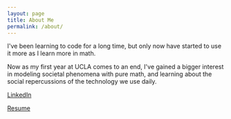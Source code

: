 ```yaml
---
layout: page
title: About Me
permalink: /about/
---
```


I've been learning to code for a long time, but only now have started to use it more as I learn more in math. 

Now as my first year at UCLA comes to an end,
I've gained a bigger interest in modeling societal phenomena with pure math, and learning about the social repercussions of the technology we use daily.

[LinkedIn](https://www.linkedin.com/in/nish-tharakan)

[Resume](https://docs.google.com/document/d/1AvkfvZZpvPrs60MxGZGu7wIOugWfXrRTNxfny1Ewt9c/edit?usp=sharing)



